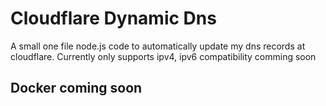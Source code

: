 # Cloudflare Dynamic Dns

A small one file node.js code to automatically update my dns records at cloudflare.
Currently only supports ipv4, ipv6 compatibility comming soon

## Docker coming soon